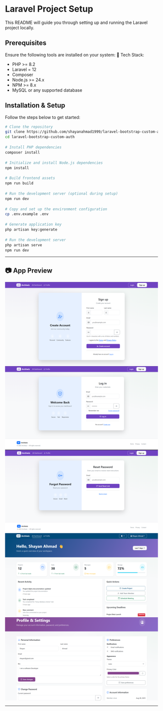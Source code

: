 # Laravel Project Setup

This README will guide you through setting up and running the Laravel project locally.

## Prerequisites

Ensure the following tools are installed on your system:
🔧 Tech Stack:

-   PHP >= 8.2
-   Laravel = 12
-   Composer
-   Node.js >= 24.x
-   NPM >= 8.x
-   MySQL or any supported database

## Installation & Setup

Follow the steps below to get started:

```bash
# Clone the repository
git clone https://github.com/shayanahmad1999/laravel-bootstrap-custom-auth.git
cd laravel-bootstrap-custom-auth

# Install PHP dependencies
composer install

# Initialize and install Node.js dependencies
npm install

# Build frontend assets
npm run build

# Run the development server (optional during setup)
npm run dev

# Copy and set up the environment configuration
cp .env.example .env

# Generate application key
php artisan key:generate

# Run the development server
php artisan serve
npm run dev

```

---

## 📷 App Preview

![Sign UP Preview](public/assets/README-Preview/signup.png)
![Login Preview](public/assets/README-Preview/login.png)
![Forgot Password Preview](public/assets/README-Preview/forgot-password.png)
![Dashboard Preview](public/assets/README-Preview/dashboard.png)
![Profile Preview](public/assets/README-Preview/profile.png)

---
